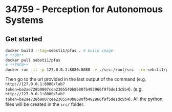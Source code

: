 # 34759 - Perception for Autonomous Systems

## Get started

```sh
docker build --tag=sebsti1/pfas . # build image
# **OR**
docker pull sebsti1/pfas
# **THEN**
docker run -it -p 127.0.0.1:8080:8080 -v ./src:/root/src --rm sebsti1/pfas /bin/bash # start image
```

Then go to the url provided in the last output of the command
(e.g. `http://127.0.0.1:8080/lab?token=ba2ae728b9007cea2305540b8680fb492966f9f5de1dc5b4`).
(e.g. `http://127.0.0.1:8080/lab?token=ba2ae728b9007cea2305540b8680fb492966f9f5de1dc5b4`).
All the python files will be created in the `src/` folder.
